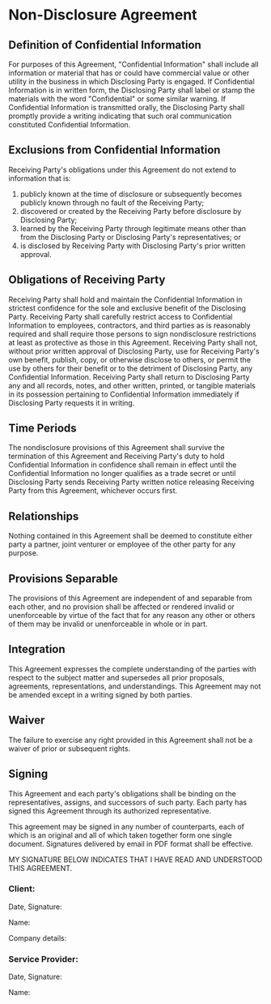 # Non-Disclosure Agreement

## Definition of Confidential Information

For purposes of this Agreement, "Confidential Information" shall include all
information or material that has or could have commercial value or other
utility in the business in which Disclosing Party is engaged. If Confidential
Information is in written form, the Disclosing Party shall label or stamp the
materials with the word "Confidential" or some similar warning. If Confidential
Information is transmitted orally, the Disclosing Party shall promptly provide
a writing indicating that such oral communication constituted Confidential
Information.

## Exclusions from Confidential Information

Receiving Party's obligations under this Agreement do not extend to information
that is:

1. publicly known at the time of disclosure or subsequently becomes publicly
   known through no fault of the Receiving Party;
2. discovered or created by the Receiving Party before disclosure by Disclosing
   Party;
3. learned by the Receiving Party through legitimate means other than from the
   Disclosing Party or Disclosing Party's representatives; or
4. is disclosed by Receiving Party with Disclosing Party's prior written
   approval.

## Obligations of Receiving Party

Receiving Party shall hold and maintain the Confidential Information in
strictest confidence for the sole and exclusive benefit of the Disclosing
Party. Receiving Party shall carefully restrict access to Confidential
Information to employees, contractors, and third parties as is reasonably
required and shall require those persons to sign nondisclosure restrictions at
least as protective as those in this Agreement. Receiving Party shall not,
without prior written approval of Disclosing Party, use for Receiving Party's
own benefit, publish, copy, or otherwise disclose to others, or permit the use
by others for their benefit or to the detriment of Disclosing Party, any
Confidential Information. Receiving Party shall return to Disclosing Party any
and all records, notes, and other written, printed, or tangible materials in
its possession pertaining to Confidential Information immediately if Disclosing
Party requests it in writing.

## Time Periods

The nondisclosure provisions of this Agreement shall survive the termination of
this Agreement and Receiving Party's duty to hold Confidential Information in
confidence shall remain in effect until the Confidential Information no longer
qualifies as a trade secret or until Disclosing Party sends Receiving Party
written notice releasing Receiving Party from this Agreement, whichever occurs
first.

## Relationships

Nothing contained in this Agreement shall be deemed to constitute either party
a partner, joint venturer or employee of the other party for any purpose.

## Provisions Separable

The provisions of this Agreement are independent of and separable from each
other, and no provision shall be affected or rendered invalid or unenforceable
by virtue of the fact that for any reason any other or others of them may be
invalid or unenforceable in whole or in part.

## Integration

This Agreement expresses the complete understanding of the parties with respect
to the subject matter and supersedes all prior proposals, agreements,
representations, and understandings. This Agreement may not be amended except
in a writing signed by both parties.

## Waiver

The failure to exercise any right provided in this Agreement shall not be a
waiver of prior or subsequent rights.

## Signing

This Agreement and each party's obligations shall be binding on the
representatives, assigns, and successors of such party. Each party has signed
this Agreement through its authorized representative.

This agreement may be signed in any number of counterparts, each of which is an
original and all of which taken together form one single document. Signatures
delivered by email in PDF format shall be effective.

MY SIGNATURE BELOW INDICATES THAT I HAVE READ AND UNDERSTOOD THIS AGREEMENT.

### Client:

Date, Signature:

Name:

Company details:

### Service Provider:

Date, Signature:

Name:
